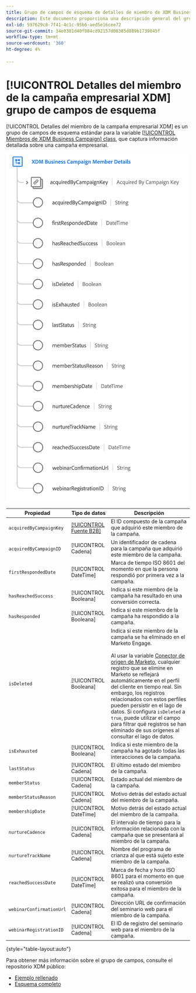 ```yaml
---
title: Grupo de campos de esquema de detalles de miembro de XDM Business Campaign
description: Este documento proporciona una descripción general del grupo de campos de esquema Detalles del miembro de XDM Business Campaign.
exl-id: 597629c8-7f41-4c1c-95b6-aed5e16cee72
source-git-commit: 34e0381d40f884cd92157d08385d889b1739845f
workflow-type: tm+mt
source-wordcount: '360'
ht-degree: 4%

---
```


# [!UICONTROL Detalles del miembro de la campaña empresarial XDM] grupo de campos de esquema

[!UICONTROL Detalles del miembro de la campaña empresarial XDM] es un grupo de campos de esquema estándar para la variable [[!UICONTROL Miembros de XDM Business Campaign] class](../../classes/b2b/business-campaign-members.md), que captura información detallada sobre una campaña empresarial.

![La estructura del grupo de campos Detalles del miembro de la campaña empresarial XDM tal como aparece en la interfaz de usuario](../../images/field-groups/b2b/business-campaign-member-details.png)

| Propiedad | Tipo de datos | Descripción |
| --- | --- | --- |
| `acquiredByCampaignKey` | [[!UICONTROL Fuente B2B]](../../data-types/b2b-source.md) | El ID compuesto de la campaña que adquirió este miembro de la campaña. |
| `acquiredByCampaignID` | [!UICONTROL Cadena] | Un identificador de cadena para la campaña que adquirió este miembro de la campaña. |
| `firstRespondedDate` | [!UICONTROL DateTime] | Marca de tiempo ISO 8601 del momento en que la persona respondió por primera vez a la campaña. |
| `hasReachedSuccess` | [!UICONTROL Booleana] | Indica si este miembro de la campaña ha resultado en una conversión correcta. |
| `hasResponded` | [!UICONTROL Booleana] | Indica si este miembro de la campaña ha respondido a la campaña. |
| `isDeleted` | [!UICONTROL Booleana] | Indica si este miembro de la campaña se ha eliminado en el Marketo Engage.<br><br>Al usar la variable [Conector de origen de Marketo](../../../sources/connectors/adobe-applications/marketo/marketo.md), cualquier registro que se elimine en Marketo se reflejará automáticamente en el perfil del cliente en tiempo real. Sin embargo, los registros relacionados con estos perfiles pueden persistir en el lago de datos. Si configura `isDeleted` a `true`, puede utilizar el campo para filtrar qué registros se han eliminado de sus orígenes al consultar el lago de datos. |
| `isExhausted` | [!UICONTROL Booleana] | Indica si este miembro de la campaña ha agotado todas las interacciones de la campaña. |
| `lastStatus` | [!UICONTROL Cadena] | El último estado del miembro de la campaña. |
| `memberStatus` | [!UICONTROL Cadena] | Estado actual del miembro de la campaña. |
| `memberStatusReason` | [!UICONTROL Cadena] | Motivo detrás del estado actual del miembro de la campaña. |
| `membershipDate` | [!UICONTROL DateTime] | Motivo detrás del estado actual del miembro de la campaña. |
| `nurtureCadence` | [!UICONTROL Cadena] | El intervalo de tiempo para la información relacionada con la campaña que se presentará al miembro de la campaña. |
| `nurtureTrackName` | [!UICONTROL Cadena] | Nombre del programa de crianza al que está sujeto este miembro de la campaña. |
| `reachedSuccessDate` | [!UICONTROL DateTime] | Marca de fecha y hora ISO 8601 para el momento en que se realizó una conversión exitosa para el miembro de la campaña. |
| `webinarConfirmationUrl` | [!UICONTROL Cadena] | Dirección URL de confirmación del seminario web para el miembro de la campaña. |
| `webinarRegistrationID` | [!UICONTROL Cadena] | El ID de registro del seminario web para el miembro de la campaña. |

{style=&quot;table-layout:auto&quot;}

Para obtener más información sobre el grupo de campos, consulte el repositorio XDM público:

* [Ejemplo rellenado](https://github.com/adobe/xdm/blob/master/components/fieldgroups/campaign-member/campaign-member-details.example.1.json)
* [Esquema completo](https://github.com/adobe/xdm/blob/master/components/fieldgroups/campaign-member/campaign-member-details.schema.json)
